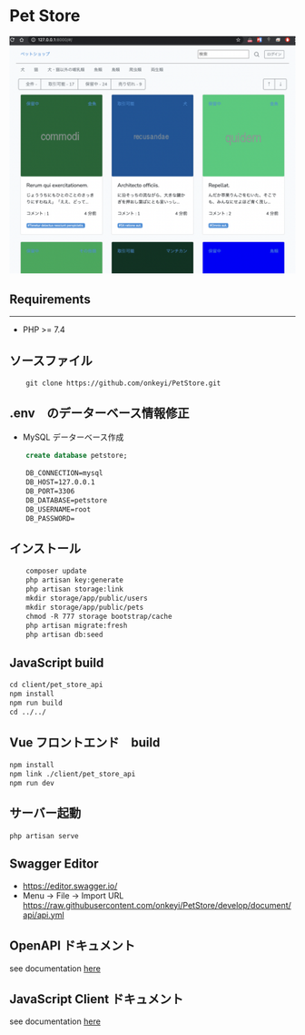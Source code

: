 # Pet Store

![ペットショップ](https://github.com/onkeyi/PetStore/raw/develop/public/demo.png "DEMO")

## Requirements
------------
 - PHP >= 7.4


## ソースファイル
```shell
    git clone https://github.com/onkeyi/PetStore.git
```

## .env　のデーターベース情報修正
- MySQL データーベース作成
```sql
    create database petstore;
```
```shell
    DB_CONNECTION=mysql
    DB_HOST=127.0.0.1
    DB_PORT=3306
    DB_DATABASE=petstore
    DB_USERNAME=root
    DB_PASSWORD=
```

## インストール
```shell
    composer update
    php artisan key:generate
    php artisan storage:link
    mkdir storage/app/public/users
    mkdir storage/app/public/pets
    chmod -R 777 storage bootstrap/cache
    php artisan migrate:fresh
    php artisan db:seed
```

## JavaScript build
```
cd client/pet_store_api
npm install
npm run build
cd ../../
```
## Vue フロントエンド　build
```
npm install
npm link ./client/pet_store_api
npm run dev

```

## サーバー起動
```shell
php artisan serve
```

## Swagger Editor
- https://editor.swagger.io/
- Menu -> File -> Import URL
https://raw.githubusercontent.com/onkeyi/PetStore/develop/document/api/api.yml


## OpenAPI ドキュメント
see documentation [here](https://github.com/onkeyi/PetStore/blob/developer/document/README.md)

## JavaScript Client ドキュメント
see documentation [here](https://github.com/onkeyi/PetStore/blob/developer/client/pet_store_api/README.md)

